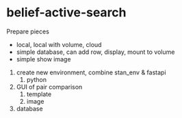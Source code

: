 # belief-active-search

Prepare pieces
- local, local with volume, cloud
- simple database, can add row, display, mount to volume
- simple show image

1. create new environment, combine stan_env & fastapi
    1. python
1. GUI of pair comparison
    1. template
    1. image
1. database